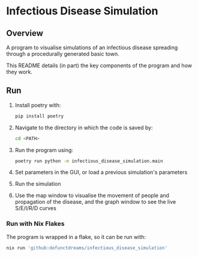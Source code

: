 # Infectious Disease Simulation

## Overview

A program to visualise simulations of an infectious disease spreading through a procedurally generated basic town.

This README details (in part) the key components of the program and how they work.

## Run

1. Install poetry with:

    ```bash
    pip install poetry
    ```

2. Navigate to the directory in which the code is saved by:

    ```bash
    cd <PATH>
    ```

3. Run the program using:

    ```bash
    poetry run python -m infectious_disease_simulation.main
    ```

4. Set parameters in the GUI, or load a previous simulation's parameters

5. Run the simulation

6. Use the map window to visualise the movement of people and propagation of the disease, and the graph window to see the live S/E/I/R/D curves

### Run with Nix Flakes

The program is wrapped in a flake, so it can be run with:

```bash
nix run 'github:defunctdreams/infectious_disease_simulation'
```
